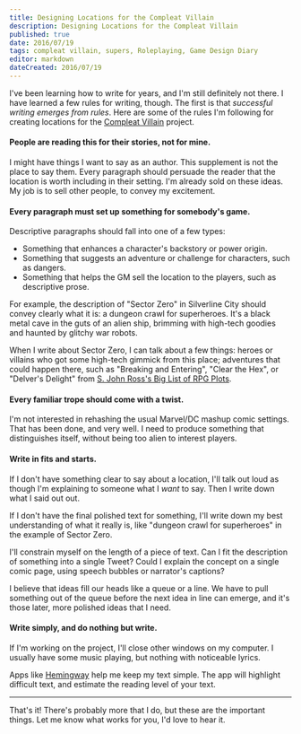 ```yaml
---
title: Designing Locations for the Compleat Villain
description: Designing Locations for the Compleat Villain
published: true
date: 2016/07/19
tags: compleat villain, supers, Roleplaying, Game Design Diary
editor: markdown
dateCreated: 2016/07/19
---
```


I've been learning how to write for years, and I'm still definitely not there.
I have learned a few rules for writing, though.
The first is that *successful writing emerges from rules*.
Here are some of the rules I'm following for creating locations
for the [Compleat Villain](/2016/06/10/compleat-villain/) project.

<!-- more -->

#### People are reading this for their stories, not for mine.

I might have things I want to say as an author.
This supplement is not the place to say them.
Every paragraph should persuade the reader that the location is worth including in their setting.
I'm already sold on these ideas.
My job is to sell other people, to convey my excitement.

#### Every paragraph must set up something for somebody's game.

Descriptive paragraphs should fall into one of a few types:

* Something that enhances a character's backstory or power origin.
* Something that suggests an adventure or challenge for characters, such as dangers.
* Something that helps the GM sell the location to the players, such as descriptive prose.

For example, the description of "Sector Zero" in Silverline City
should convey clearly what it is: a dungeon crawl for superheroes.
It's a black metal cave in the guts of an alien ship,
brimming with high-tech goodies and haunted by glitchy war robots.

When I write about Sector Zero, I can talk about a few things:
heroes or villains who got some high-tech gimmick from this place;
adventures that could happen there, such as
"Breaking and Entering", "Clear the Hex", or "Delver's Delight"
from [S. John Ross's Big List of RPG Plots](http://www222.pair.com/sjohn/blueroom/plots.htm).

#### Every familiar trope should come with a twist.

I'm not interested in rehashing the usual Marvel/DC mashup comic settings.
That has been done, and very well.
I need to produce something that distinguishes itself,
without being too alien to interest players.

#### Write in fits and starts.

If I don't have something clear to say about a location,
I'll talk out loud as though I'm explaining to someone what I *want* to say.
Then I write down what I said out out.

If I don't have the final polished text for something,
I'll write down my best understanding of what it really is,
like "dungeon crawl for superheroes" in the example of Sector Zero.

I'll constrain myself on the length of a piece of text.
Can I fit the description of something into a single Tweet?
Could I explain the concept on a single comic page, using speech bubbles
or narrator's captions?

I believe that ideas fill our heads like a queue or a line.
We have to pull something out of the queue before the next idea in line
can emerge, and it's those later, more polished ideas that I need.

#### Write simply, and do nothing but write.

If I'm working on the project, I'll close other windows on my computer.
I usually have some music playing, but nothing with noticeable lyrics.

Apps like [Hemingway](http://hemingwayapp.com) help me keep my text simple.
The app will highlight difficult text, and estimate the reading level of your text.

----

That's it! There's probably more that I do, but these are the important things.
Let me know what works for you, I'd love to hear it.

